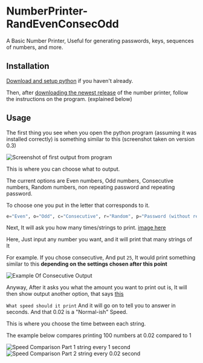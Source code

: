 # NumberPrinter-RandEvenConsecOdd
A Basic Number Printer, Useful for generating passwords, keys, sequences of numbers, and more.

## Installation
[Download and setup python](https://www.python.org/downloads/) if you haven't already.

Then, after [downloading the newest release](https://github.com/JasonDerulo1259/NumberPrinter-RandEvenConsecOdd/releases) of the number printer, follow the instructions on the program. (explained below)

## Usage
The first thing you see when you open the python program (assuming it was installed correctly) is something similar to this
(screenshot taken on version 0.3)

![Screenshot of first output from program](https://i.imgur.com/B5FHjGi.png)

This is where you can choose what to output.

The current options are Even numbers, Odd numbers, Consecutive numbers, Random numbers, non repeating password and repeating password.

To choose one you put in the letter that corresponds to it.
```python
e="Even", o="Odd", c="Consecutive", r="Random", p="Password (without repeating)", pr="Password (with repeating)"
```
Next, It will ask you how many times/strings to print. [image here](https://i.imgur.com/rIYxWV5.png)

Here, Just input any number you want, and it will print that many strings of It

For example. If you chose consecutive, And put `25`, 
It would print something similar to this **depending on the settings chosen after this point**

![Example Of Consecutive Output](https://i.imgur.com/dlFIE0t.png)

Anyway, After it asks you what the amount you want to print out is, It will then show output another option, that says [this](https://i.imgur.com/nWjp7WY.png)

`What speed should it print`
And it will go on to tell you to answer in seconds. And that 0.02 is a "Normal-ish" Speed.

This is where you choose the time between each string. 

The example below compares printing 100 numbers at 0.02 compared to 1

![Speed Comparison Part 1](https://i.imgur.com/UJUzBYG.gif) string every 1 second
![Speed Comparison Part 2](https://i.imgur.com/DaWzblC.gif) string every 0.02 second

